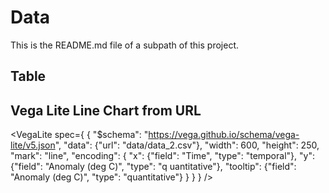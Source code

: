 # Data

This is the README.md file of a subpath of this project.

## Table 

<Table url="data_1.csv" />
 
## Vega Lite Line Chart from URL 

<VegaLite spec={ { "$schema": "https://vega.github.io/schema/vega-lite/v5.json", "data": {"url": "data/data_2.csv"}, "width": 600, "height": 250, "mark": "line",     "encoding": { "x": {"field": "Time", "type": "temporal"}, "y": {"field": "Anomaly (deg C)", "type": "q    uantitative"}, "tooltip": {"field": "Anomaly (deg C)", "type": "quantitative"} } } } /> 
